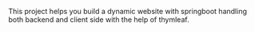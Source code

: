 
This project helps you build a dynamic website with springboot handling both backend and client side with the help of thymleaf.